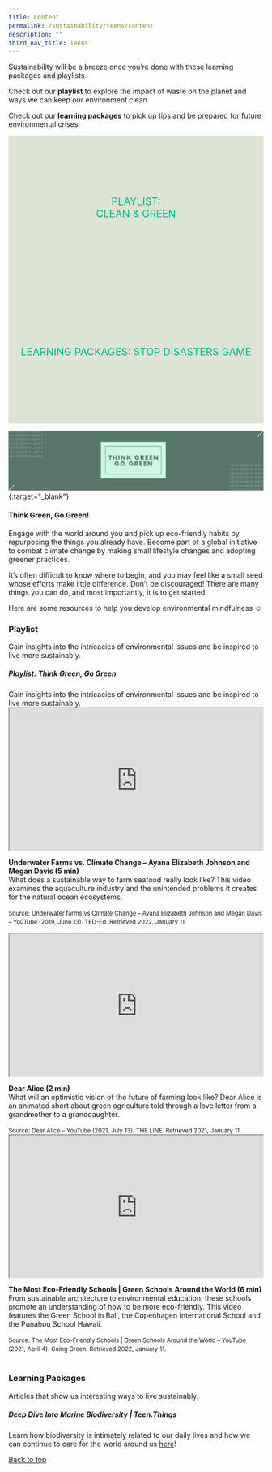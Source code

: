 ```yaml
---
title: Content
permalink: /sustainability/teens/content
description: ""
third_nav_title: Teens
---
```

<style type="text/css">
/* Links */
.content a { color: #322987; }
.content a:focus,
.content a:hover { color: #28216c; }

/* Button Outline */
.bp-button { padding-left: 1.5rem; padding-right: 1.5rem; }
.bp-button.is-primary-outline { border: 1px solid #322987; color: #322987; background-color: transparent; text-decoration: none; }
.bp-button.is-primary-outline:focus,
.bp-button.is-primary-outline:hover { border: 1px solid #322987; color: #cff2e8; background-color: #322987; text-decoration: none; }

/* Responsive Iframe */
.responsive-iframe { position: absolute; top: 0; left: 0; bottom: 0; right: 0; width: 100%; height: 100%; }
.responsive-iframe-container { position: relative; overflow: hidden; width: 100%; }
.responsive-iframe-container.ratio-16by9 { padding-top: 56.25%; }
.responsive-iframe-container.ratio-4by3 { padding-top: 75%; }
.responsive-iframe-container.ratio-3by2 { padding-top: 66.66%; }
.responsive-iframe-container.ratio-1by1 { padding-top: 100%; }
	
/* Click Box */
.clickbox { display: block; position: relative; width: 100%; padding-bottom: 56.25%; background-color: transparent; }
.clickbox span { padding: .5rem; }
.clickbox a { position: absolute; display: flex; width: 100%; height: 100%; align-items: center; justify-content: center; font-size: 1.25rem; text-align: center; text-decoration: none; text-transform: uppercase; }
.clickbox a:focus,
.clickbox a:hover { text-decoration: none; }

/* Mint Jade */
.clickbox.is-mint-jade { background-color: #dce5d3; color: #00b794; }
.clickbox.is-mint-jade a { color: #00b794; }
.clickbox.is-mint-jade a:focus,
.clickbox.is-mint-jade a:hover { background-color: #00b794; color: #dce5d3; }	
</style>

Sustainability will be a breeze once you’re done with these learning packages and playlists.

Check out our **playlist** to explore the impact of waste on the planet and ways we can keep our environment clean.

Check out our **learning packages** to pick up tips and be prepared for future environmental crises.

<div class="row is-multiline">
  <div class="col is-one-half">
    <div class="clickbox is-mint-jade">
      <a href="#playlist-gogreen">
        <span>Playlist:<br>Clean & Green</span>
      </a>
    </div>
  </div>
  <div class="col is-one-half">
    <div class="clickbox is-mint-jade">
      <a href="#lp-biodiversity">
        <span>Learning Packages: Stop Disasters Game</span>
      </a>
    </div>
  </div>
  </div>

<a name="id9">![Think Green, Go Green header](/images/sustainability/teens/tt-header-green.png){:target="_blank"}</a>
#### **Think Green, Go Green!**

Engage with the world around you and pick up eco-friendly habits by repurposing the things you already have. Become part of a global initiative to combat climate change by making small lifestyle changes and adopting greener practices.

It’s often difficult to know where to begin, and you may feel like a small seed whose efforts make little difference. Don’t be discouraged! There are many things you can do, and most importantly, it is to get started.

Here are some resources to help you develop environmental mindfulness ☺️

<h3 class="margin--bottom--lg"><b>Playlist</b></h3>
<p>Gain insights into the intricacies of environmental issues and be inspired to live more sustainably.</p>

<h5 class="margin--bottom--lg" id="playlist-gogreen"><b>Playlist: Think Green, Go Green</b></h5>
Gain insights into the intricacies of environmental issues and be inspired to live more sustainably.
<div class="row is-multiline margin--bottom--lg">
  <div class="col is-two-fifths">
    <div class="responsive-iframe-container ratio-16by9">
      <iframe class="responsive-iframe" src="https://www.youtube.com/embed/JYZpxRy5Mfg"></iframe>
    </div>
  </div>
  <div class="col is-three-fifths">
    <p><b class="has-text-indigo">Underwater Farms vs. Climate Change – Ayana Elizabeth Johnson and Megan Davis (5 min)</b><br>
What does a sustainable way to farm seafood really look like? This video examines the aquaculture industry and the unintended problems it creates for the natural ocean ecosystems.</p>

   <small>Source: Underwater farms vs Climate Change – Ayana Elizabeth Johnson and Megan Davis – YouTube (2019, June 13). TED-Ed. Retrieved 2022, January 11.</small>
  </div>
</div>

<div class="row is-multiline margin--bottom--lg">
  <div class="col is-two-fifths">
    <div class="responsive-iframe-container ratio-16by9">
      <iframe class="responsive-iframe" src="https://www.youtube.com/embed/z-Ng5ZvrDm4"></iframe>
    </div>
  </div>
  <div class="col is-three-fifths">
<p><b class="has-text-indigo"> Dear Alice (2 min)</b><br>
What will an optimistic vision of the future of farming look like? Dear Alice is an animated short about green agriculture told through a love letter from a grandmother to a granddaughter.</p>
    <small>Source: Dear Alice – YouTube (2021, July 13). THE LINE. Retrieved 2021, January 11.</small>
  </div>
</div>

<div class="row is-multiline">
  <div class="col is-two-fifths">
    <div class="responsive-iframe-container ratio-16by9">
      <iframe class="responsive-iframe" src="https://www.youtube.com/embed/HEiMWxVEAxE"></iframe>
    </div>
  </div>
  <div class="col is-three-fifths">
    <p><b class="has-text-indigo">The Most Eco-Friendly Schools | Green Schools Around the World (6 min)</b><br>
    From sustainable architecture to environmental education, these schools promote an understanding of how to be more eco-friendly. This video features the Green School in Bali, the Copenhagen International School and the Punahou School Hawaii.</p>
    <small>Source: The Most Eco-Friendly Schools | Green Schools Around the World – YouTube (2021, April 4). Going Green. Retrieved 2022, January 11.</small>
  </div>
</div>
<br>

<h3 class="margin--bottom--lg" id="lp-gogreen"><b>Learning Packages</b></h3>
Articles that show us interesting ways to live sustainably.

<h5 class="margin--bottom--lg" id="lp-biodiversity"><b>Deep Dive Into Marine Biodiversity | Teen.Things</b></h5>

Learn how biodiversity is intimately related to our daily lives and how we can continue to care for the world around us <a target="_blank" href="https://childrenandteens.nlb.gov.sg/diy-resources/secondary/teen-things#id2">here</a>!




<p class="has-text-right margin--top--xl"><a href="#main-content">Back to top</a></p>